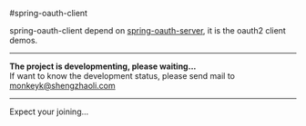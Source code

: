 #spring-oauth-client

<div>
  spring-oauth-client depend on <a href="http://git.oschina.net/shengzhao/spring-oauth-server">spring-oauth-server</a>,
  it is the oauth2 client demos.
</div>

<hr/>

<div>
  <strong>The project is developmenting, please waiting...</strong>
  <br/>
  If want to know the development status, please send mail to <a href="mailto:monkeyk@shengzhaoli.com">monkeyk@shengzhaoli.com</a>
</div>

<hr/>
<div>
  Expect your joining...
</div>